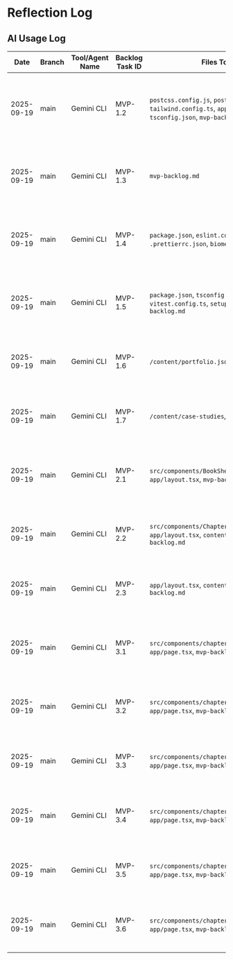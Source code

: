 # Reflection Log

## AI Usage Log

| Date       | Branch | Tool/Agent Name | Backlog Task ID | Files Touched                                                                                                          | Summary                                                                                   |
|------------|--------|-----------------|-----------------|-----------------------------------------------------------------------------------------------------------------------|-------------------------------------------------------------------------------------------|
| 2025-09-19 | main   | Gemini CLI      | MVP-1.2         | `postcss.config.js`, `postcss.config.mjs`, `tailwind.config.ts`, `app/globals.css`, `tsconfig.json`, `mvp-backlog.md` | Configured PostCSS, Tailwind CSS, and TypeScript aliases. Resolved module not found errors. |
| 2025-09-19 | main   | Gemini CLI      | MVP-1.3         | `mvp-backlog.md`                                                                                                       | Verified Framer Motion installation and existing FadeIn component. Marked task as complete. |
| 2025-09-19 | main   | Gemini CLI      | MVP-1.4         | `package.json`, `eslint.config.mjs`, `.prettierrc.json`, `biome.json`, `mvp-backlog.md`                               | Installed and configured ESLint, Prettier, and Biome. Added relevant scripts to package.json. |
| 2025-09-19 | main   | Gemini CLI      | MVP-1.5         | `package.json`, `tsconfig.json`, `vitest.config.ts`, `setupTests.ts`, `mvp-backlog.md`                                | Installed and configured Vitest and React Testing Library. Added test scripts to package.json. |
| 2025-09-19 | main   | Gemini CLI      | MVP-1.6         | `/content/portfolio.json`, `mvp-backlog.md`                                                                           | Verified existence and content of portfolio.json. Marked task as complete. |
| 2025-09-19 | main   | Gemini CLI      | MVP-1.7         | `/content/case-studies`, `mvp-backlog.md`                                                                             | Created the /content/case-studies directory. Marked task as complete. |
| 2025-09-19 | main   | Gemini CLI      | MVP-2.1         | `src/components/BookShell.tsx`, `app/layout.tsx`, `mvp-backlog.md`                                                    | Created and integrated BookShell component for scrollable chapter sections. |
| 2025-09-19 | main   | Gemini CLI      | MVP-2.2         | `src/components/ChapterNav.tsx`, `app/layout.tsx`, `content/portfolio.json`, `mvp-backlog.md`                         | Created and integrated ChapterNav component for sticky navigation. |
| 2025-09-19 | main   | Gemini CLI      | MVP-2.3         | `app/layout.tsx`, `content/portfolio.json`, `mvp-backlog.md`                                                          | Updated global SEO metadata in app/layout.tsx using portfolio.json data. |
| 2025-09-19 | main   | Gemini CLI      | MVP-3.1         | `src/components/chapters/AboutMe.tsx`, `app/page.tsx`, `mvp-backlog.md`                                               | Created and integrated AboutMe component with story-driven intro from portfolio.json. |
| 2025-09-19 | main   | Gemini CLI      | MVP-3.2         | `src/components/chapters/WorkExperience.tsx`, `app/page.tsx`, `mvp-backlog.md`                                        | Created and integrated WorkExperience component with data from portfolio.json. |
| 2025-09-19 | main   | Gemini CLI      | MVP-3.3         | `src/components/chapters/Projects.tsx`, `app/page.tsx`, `mvp-backlog.md`                                              | Created and integrated Projects component with data from portfolio.json. |
| 2025-09-19 | main   | Gemini CLI      | MVP-3.4         | `src/components/chapters/Writing.tsx`, `app/page.tsx`, `mvp-backlog.md`                                               | Created and integrated Writing component with data from portfolio.json. |
| 2025-09-19 | main   | Gemini CLI      | MVP-3.5         | `src/components/chapters/EarlierCareer.tsx`, `app/page.tsx`, `mvp-backlog.md`                                         | Created and integrated EarlierCareer component with data from portfolio.json. |
| 2025-09-19 | main   | Gemini CLI      | MVP-3.6         | `src/components/chapters/Contact.tsx`, `app/page.tsx`, `mvp-backlog.md`                                               | Created and integrated Contact component with data from portfolio.json. |
